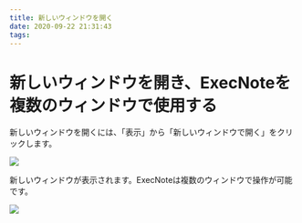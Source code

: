 ```yaml
---
title: 新しいウィンドウを開く
date: 2020-09-22 21:31:43
tags:
---
```


# 新しいウィンドウを開き、ExecNoteを複数のウィンドウで使用する

新しいウィンドウを開くには、「表示」から「新しいウィンドウで開く」をクリックします。


![](/img/2020-09-23-09-19-56.png)

新しいウィンドウが表示されます。ExecNoteは複数のウィンドウで操作が可能です。

![](/img/2020-09-23-09-22-46.png)

